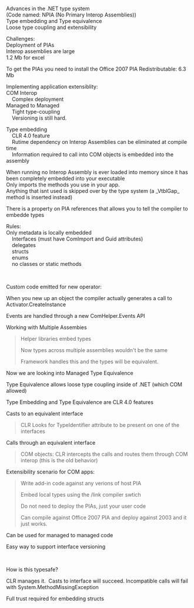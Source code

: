 Advances in the .NET type system\
 (Code named: NPIA (No Primary Interop Assemblies))\
Type embedding and Type equivalence\
Loose type coupling and extensibility

Challenges:\
Deployment of PIAs\
Interop assemblies are large\
 1.2 Mb for excel

To get the PIAs you need to install the Office 2007 PIA Redistributable:
6.3 Mb

Implementing application extensiblity:\
COM Interop \
    Complex deployment\
Managed to Managed\
    Tight type-coupling\
    Versioning is still hard.

Type embedding\
    CLR 4.0 feature\
    Rutime dependency on Interop Assemblies can be eliminated at compile
time\
    Information required to call into COM objects is embedded into the
assembly

When running no Interop Assembly is ever loaded into memory since it has
been completely embedded into your executable\
Only imports the methods you use in your app.\
Anything that isnt used is skipped over by the type system (a
\_VtblGap\_ method is inserted instead)

There is a property on PIA references that allows you to tell the
compiler to embedde types

Rules:\
Only metadata is locally embedded\
    Interfaces (must have ComImport and Guid attributes)\
    delegates\
    structs\
    enums\
    no classes or static methods

 

Custom code emitted for new operator:

When you new up an object the compiler actually generates a call to
Activator.CreateInstance

Events are handled through a new ComHelper.Events API

Working with Multiple Assembies

> Helper libraries embed types
>
> Now types across multiple assemblies wouldn't be the same
>
> Framework handles this and the types will be equivalent.

Now we are looking into Managed Type Equivalence

Type Equivalence allows loose type coupling inside of .NET (which COM
allowed)

Type Embedding and Type Equivalence are CLR 4.0 features

Casts to an equivalent interface

> CLR Looks for TypeIdentifier attribute to be present on one of the
> interfaces

Calls through an equivalent interface

> COM objects: CLR intercepts the calls and routes them through COM
> interop (this is the old behavior)

Extensibility scenario for COM apps:

> Write add-in code against any verions of host PIA
>
> Embed local types using the /link compiler swtich
>
> Do not need to deploy the PIAs, just your user code
>
> Can compile against Office 2007 PIA and deploy against 2003 and it
> just works. 

Can be used for managed to managed code

Easy way to support interface versioning

 

How is this typesafe?

CLR manages it.  Casts to interface will succeed. Incompatible calls
will fail with System.MethodMissingException

Full trust required for embedding structs
